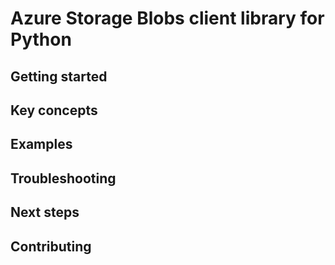 

# Azure Storage Blobs client library for Python

## Getting started

## Key concepts

## Examples

## Troubleshooting

## Next steps

## Contributing